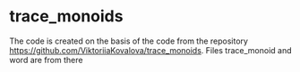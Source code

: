 # trace_monoids
The code is created on the basis of the code from the repository https://github.com/ViktoriiaKovalova/trace_monoids. Files trace_monoid and word are from there
